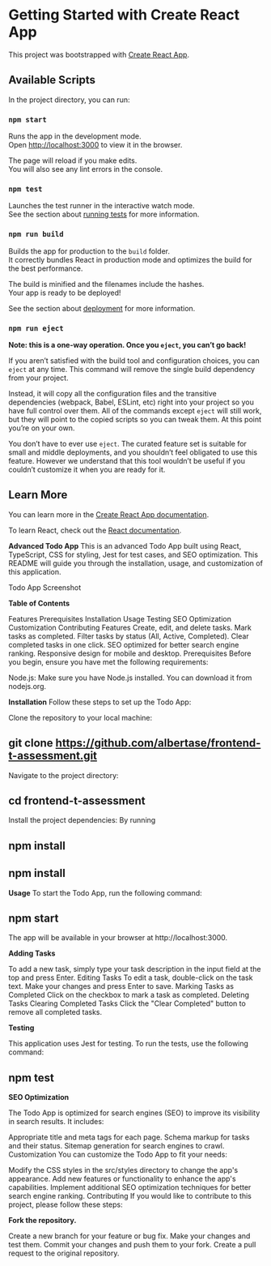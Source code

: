 # Getting Started with Create React App

This project was bootstrapped with [Create React App](https://github.com/facebook/create-react-app).

## Available Scripts

In the project directory, you can run:

### `npm start`

Runs the app in the development mode.\
Open [http://localhost:3000](http://localhost:3000) to view it in the browser.

The page will reload if you make edits.\
You will also see any lint errors in the console.

### `npm test`

Launches the test runner in the interactive watch mode.\
See the section about [running tests](https://facebook.github.io/create-react-app/docs/running-tests) for more information.

### `npm run build`

Builds the app for production to the `build` folder.\
It correctly bundles React in production mode and optimizes the build for the best performance.

The build is minified and the filenames include the hashes.\
Your app is ready to be deployed!

See the section about [deployment](https://facebook.github.io/create-react-app/docs/deployment) for more information.

### `npm run eject`

**Note: this is a one-way operation. Once you `eject`, you can’t go back!**

If you aren’t satisfied with the build tool and configuration choices, you can `eject` at any time. This command will remove the single build dependency from your project.

Instead, it will copy all the configuration files and the transitive dependencies (webpack, Babel, ESLint, etc) right into your project so you have full control over them. All of the commands except `eject` will still work, but they will point to the copied scripts so you can tweak them. At this point you’re on your own.

You don’t have to ever use `eject`. The curated feature set is suitable for small and middle deployments, and you shouldn’t feel obligated to use this feature. However we understand that this tool wouldn’t be useful if you couldn’t customize it when you are ready for it.

## Learn More

You can learn more in the [Create React App documentation](https://facebook.github.io/create-react-app/docs/getting-started).

To learn React, check out the [React documentation](https://reactjs.org/).


**Advanced Todo App**
This is an advanced Todo App built using React, TypeScript, CSS for styling, Jest for test cases, and SEO optimization. This README will guide you through the installation, usage, and customization of this application.

Todo App Screenshot

**Table of Contents**

Features
Prerequisites
Installation
Usage
Testing
SEO Optimization
Customization
Contributing
Features
Create, edit, and delete tasks.
Mark tasks as completed.
Filter tasks by status (All, Active, Completed).
Clear completed tasks in one click.
SEO optimized for better search engine ranking.
Responsive design for mobile and desktop.
Prerequisites
Before you begin, ensure you have met the following requirements:

Node.js: Make sure you have Node.js installed. You can download it from nodejs.org.

**Installation**
Follow these steps to set up the Todo App:

Clone the repository to your local machine:


## git clone https://github.com/albertase/frontend-t-assessment.git
Navigate to the project directory:


## cd frontend-t-assessment
Install the project dependencies:
By running 
## npm install


## npm install
**Usage**
To start the Todo App, run the following command:


## npm start
The app will be available in your browser at http://localhost:3000.

**Adding Tasks**


To add a new task, simply type your task description in the input field at the top and press Enter.
Editing Tasks
To edit a task, double-click on the task text. Make your changes and press Enter to save.
Marking Tasks as Completed
Click on the checkbox to mark a task as completed.
Deleting Tasks
Clearing Completed Tasks
Click the "Clear Completed" button to remove all completed tasks.


**Testing**


This application uses Jest for testing. To run the tests, use the following command:


## npm test

**SEO Optimization**

The Todo App is optimized for search engines (SEO) to improve its visibility in search results. It includes:

Appropriate title and meta tags for each page.
Schema markup for tasks and their status.
Sitemap generation for search engines to crawl.
Customization
You can customize the Todo App to fit your needs:

Modify the CSS styles in the src/styles directory to change the app's appearance.
Add new features or functionality to enhance the app's capabilities.
Implement additional SEO optimization techniques for better search engine ranking.
Contributing
If you would like to contribute to this project, please follow these steps:

**Fork the repository.**

Create a new branch for your feature or bug fix.
Make your changes and test them.
Commit your changes and push them to your fork.
Create a pull request to the original repository.
